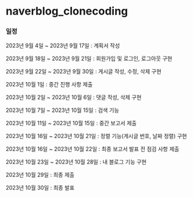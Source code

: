 # naverblog_clonecoding

### 일정
2023년 9월 4일 ~ 2023년 9월 17일 : 계획서 작성

2023년 9월 18일 ~ 2023년 9월 21일 : 회원가입 및 로그인, 로그아웃 구현

2023년 9월 22일 ~ 2023년 9월 30일 : 게시글 작성, 수정, 삭제 구현

2023년 10월 1일 : 중간 진행 사항 제출

2023년 10월 2일 ~ 2023년 10월 6일 : 댓글 작성, 삭제 구현

2023년 10월 7일 ~ 2023년 10월 15일 : 검색 기능

2023년 10월 11일 ~ 2023년 10월 15일 : 중간 보고서 제출

2023년 10월 16일 ~ 2023년 10월 21일 : 정렬 기능(게시글 번호, 날짜 정렬) 구현

2023년 10월 16일 ~ 2023년 10월 22일 : 최종 보고서 발표 전 점검 사항 제출

2023년 10월 23일 ~ 2023년 10월 28일 : 내 블로그 기능 구현

2023년 10월 29일 : 최종 제출

2023년 10월 30일 : 최종 발표
